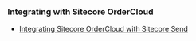 ### Integrating with Sitecore OrderCloud

- [Integrating Sitecore OrderCloud with Sitecore Send](/learn/integrations/send-oc)